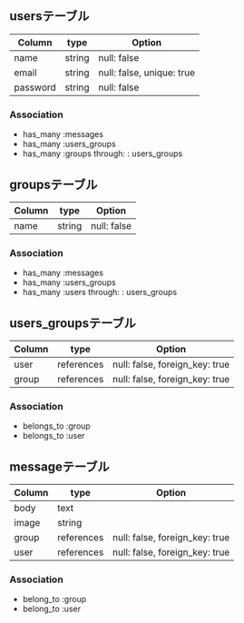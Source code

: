 ## usersテーブル

|Column|type|Option|
|------|----|-------|
|name|string|null: false|
|email|string|null: false, unique: true|
|password|string|null: false|

### Association 
- has_many :messages
- has_many :users_groups
- has_many :groups through: : users_groups

## groupsテーブル

|Column|type|Option|
|------|----|-------|
|name|string|null: false|

### Association
- has_many :messages
- has_many :users_groups
- has_many :users through: : users_groups

## users_groupsテーブル

|Column|type|Option|
|------|----|-------|
|user|references|null: false, foreign_key: true|
|group|references|null: false, foreign_key: true|

### Association
- belongs_to :group
- belongs_to :user

## messageテーブル

|Column|type|Option|
|------|----|-------|
|body|text|
|image|string|
|group|references|null: false, foreign_key: true|
|user|references|null: false, foreign_key: true|

### Association
- belong_to :group
- belong_to :user


